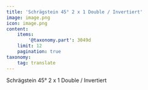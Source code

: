 ```yaml
---
title: 'Schrägstein 45° 2 x 1 Double / Invertiert'
image: image.png
icon: image.png
content:
    items:
        '@taxonomy.part': 3049d
    limit: 12
    pagination: true
taxonomy:
    tag: translate
---
```


Schrägstein 45° 2 x 1 Double / Invertiert
